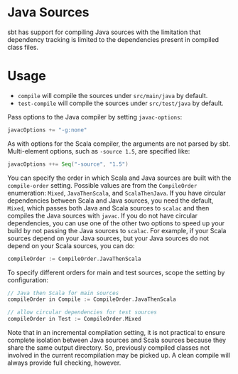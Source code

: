 # Java Sources

sbt has support for compiling Java sources with the limitation that dependency tracking is limited to the dependencies present in compiled class files.

# Usage

* `compile` will compile the sources under `src/main/java` by default.
* `test-compile` will compile the sources under `src/test/java` by default.

Pass options to the Java compiler by setting `javac-options`:
```scala
javacOptions += "-g:none"
```

As with options for the Scala compiler, the arguments are not parsed by sbt.  Multi-element options, such as `-source 1.5`, are specified like:
```scala
javacOptions ++= Seq("-source", "1.5")
```

You can specify the order in which Scala and Java sources are built with the `compile-order` setting.  Possible values are from the `CompileOrder` enumeration: `Mixed`, `JavaThenScala`, and `ScalaThenJava`.  If you have circular dependencies between Scala and Java sources, you need the default, `Mixed`, which passes both Java and Scala sources to `scalac` and then compiles the Java sources with `javac`.  If you do not have circular dependencies, you can use one of the other two options to speed up your build by not passing the Java sources to `scalac`.  For example, if your Scala sources depend on your Java sources, but your Java sources do not depend on your Scala sources, you can do:
```scala
compileOrder := CompileOrder.JavaThenScala
```

To specify different orders for main and test sources, scope the setting by configuration:
```scala
// Java then Scala for main sources
compileOrder in Compile := CompileOrder.JavaThenScala

// allow circular dependencies for test sources
compileOrder in Test := CompileOrder.Mixed
```

Note that in an incremental compilation setting, it is not practical to ensure complete isolation between Java sources and Scala sources because they share the same output directory.  So, previously compiled classes not involved in the current recompilation may be picked up.  A clean compile will always provide full checking, however.